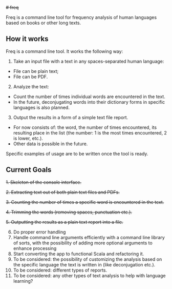 ~~# freq~~

Freq is a command line tool for frequency analysis of human languages based on books or other long texts.

## How it works

Freq is a command line tool. It works the following way:

1. Take an input file with a text in any spaces-separated human language:
  - File can be plain text;
  - File can be PDF.
2. Analyze the text:
  - Count the number of times individual words are encountered in the text.
  - In the future, deconjugating words into their dictionary forms in specific languages is also planned.
3. Output the results in a form of a simple text file report.
  - For now consists of: the word, the number of times encountered, its resulting place in the list (the number: 1 is the most times encountered, 2 is lower, etc.).
  - Other data is possible in the future.

Specific examples of usage are to be written once the tool is ready.

## Current Goals

~~1. Skeleton of the console interface.~~

~~2. Extracting text out of both plain text files and PDFs.~~

~~3. Counting the number of times a specific word is encountered in the text.~~

~~4. Trimming the words (removing spaces, punctuation etc.).~~

~~5. Outputting the results as a plain text report into a file.~~


6. Do proper error handling
7. Handle command line arguments efficiently with a command line library of sorts, with the possibility of adding more optional arguments to enhance processing
8. Start converting the app to functional Scala and refactoring it.
6. To be considered: the possibility of customizing the analysis based on the specific language the text is written in (like deconjugation etc.).
7. To be considered: different types of reports.
8. To be considered: any other types of text analysis to help with language learning?